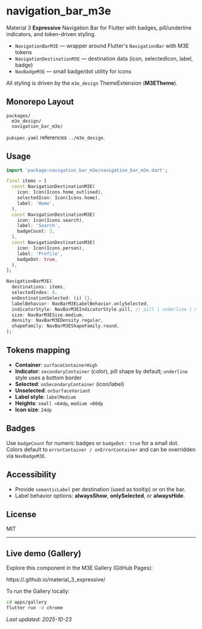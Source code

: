 # navigation_bar_m3e

Material 3 **Expressive** Navigation Bar for Flutter with badges, pill/underline indicators, and token-driven styling.

- `NavigationBarM3E` — wrapper around Flutter's `NavigationBar` with M3E tokens
- `NavigationDestinationM3E` — destination data (icon, selectedIcon, label, badge)
- `NavBadgeM3E` — small badge/dot utility for icons

All styling is driven by the `m3e_design` ThemeExtension (**M3ETheme**).

## Monorepo Layout

```
packages/
  m3e_design/
  navigation_bar_m3e/
```

`pubspec.yaml` references `../m3e_design`.

## Usage

```dart
import 'package:navigation_bar_m3e/navigation_bar_m3e.dart';

final items = [
  const NavigationDestinationM3E(
    icon: Icon(Icons.home_outlined),
    selectedIcon: Icon(Icons.home),
    label: 'Home',
  ),
  const NavigationDestinationM3E(
    icon: Icon(Icons.search),
    label: 'Search',
    badgeCount: 3,
  ),
  const NavigationDestinationM3E(
    icon: Icon(Icons.person),
    label: 'Profile',
    badgeDot: true,
  ),
];

NavigationBarM3E(
  destinations: items,
  selectedIndex: 0,
  onDestinationSelected: (i) {},
  labelBehavior: NavBarM3ELabelBehavior.onlySelected,
  indicatorStyle: NavBarM3EIndicatorStyle.pill, // pill | underline | none
  size: NavBarM3ESize.medium,
  density: NavBarM3EDensity.regular,
  shapeFamily: NavBarM3EShapeFamily.round,
);
```

## Tokens mapping

- **Container**: `surfaceContainerHigh`
- **Indicator**: `secondaryContainer` (color), pill shape by default; `underline` style uses a bottom border
- **Selected**: `onSecondaryContainer` (icon/label)
- **Unselected**: `onSurfaceVariant`
- **Label style**: `labelMedium`
- **Heights**: `small ≈64dp`, `medium ≈80dp`
- **Icon size**: `24dp`

## Badges

Use `badgeCount` for numeric badges or `badgeDot: true` for a small dot. Colors default to `errorContainer / onErrorContainer` and can be overridden via `NavBadgeM3E`.

## Accessibility

- Provide `semanticLabel` per destination (used as tooltip) or on the bar.
- Label behavior options: **alwaysShow**, **onlySelected**, or **alwaysHide**.

## License

MIT


---

## Live demo (Gallery)

Explore this component in the M3E Gallery (GitHub Pages):

https://<your-github-username>.github.io/material_3_expressive/

To run the Gallery locally:

```sh
cd apps/gallery
flutter run -d chrome
```

_Last updated: 2025-10-23_
